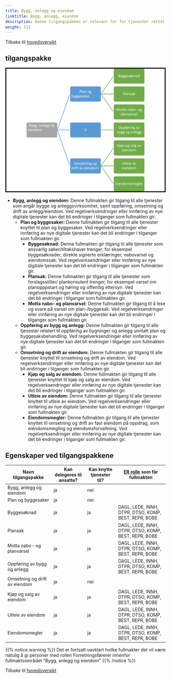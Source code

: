 ```yaml
---
title: Bygg, anlegg og eiendom
linktitle: Bygg, anlegg, eiendom
description: Denne tilgangspakken er relevant for for tjenester rettet mot virksomheter med aktivitet innen bygg, anlegg og eiendom
weight: 113
---
```

Tilbake til [hovedoversikt](http://docs.altinn.studio/authorization/what-do-you-get/accessgroups/type-accessgroups/versjon-2/#oversikt-over-tilgangspakker)


## tilgangspakke 
![Bygg, anlegg og eiendom](bae.jpg "Bygg, anlegg og eiendom")
- **Bygg, anlegg og eiendom:** Denne fullmakten gir tilgang til alle tjenester som angår bygge og anleggsvirksomhet, samt oppføring, omsetning og drift av anlegg/eiendom. Ved regelverksendringer eller innføring av nye digitale tjenester kan det bli endringer i tilganger som fullmakten gir.
	- **Plan og byggesaker:** Denne fullmakten gir tilgang til alle tjenester knyttet til plan og byggesaker. Ved regelverksendringer eller innføring av nye digitale tjenester kan det bli endringer i tilganger som fullmakten gir.
		- **Byggesøknad:** Denne fullmakten gir tilgang til alle tjenester som ansvarlig søker/tiltakshaver trenger, for eksempel byggesøknader, direkte signerte erklæringer, nabovarsel og eiendomssak. Ved regelverksendringer eller innføring av nye digitale tjenester kan det bli endringer i tilganger som fullmakten gir.
		- **Plansak:** Denne fullmakten gir tilgang til alle tjenester som forslagsstiller/ plankonsulent trenger, for eksempel varsel om planopppstart og høring og offentlig ettersyn. Ved regelverksendringer eller innføring av nye digitale tjenester kan det bli endringer i tilganger som fullmakten gir.
		- **Motta nabo- og planvarsel:** Denne fullmakten gir tilgang til å lese og svare på varsel om plan-/byggesak. Ved regelverksendringer eller innføring av nye digitale tjenester kan det bli endringer i tilganger som fullmakten gir.
	- **Oppføring av bygg og anlegg:** Denne fullmakten gir tilgang til alle tjenester relatert til oppføring av bygninger og anlegg unntatt plan og byggesaksbehandling. Ved regelverksendringer eller innføring av nye digitale tjenester kan det bli endringer i tilganger som fullmakten gir.
	- **Omsetning og drift av eiendom:** Denne fullmakten gir tilgang til alle tjenester knyttet til omsetning og drift av eiendom. Ved regelverksendringer eller innføring av nye digitale tjenester kan det bli endringer i tilganger som fullmakten gir.
		- **Kjøp og salg av eiendom:** Denne fullmakten gir tilgang til alle tjenester knyttet til kjøp og salg av eiendom. Ved regelverksendringer eller innføring av nye digitale tjenester kan det bli endringer i tilganger som fullmakten gir.
		- **Utleie av eiendom:** Denne fullmakten gir tilgang til alle tjenester knyttet til utleie av eiendom. Ved regelverksendringer eller innføring av nye digitale tjenester kan det bli endringer i tilganger som fullmakten gir.
		- **Eiendomsmegler:** Denne fullmakten gir tilgang til alle tjenester knyttet til omsetning og drift av fast eiendom på oppdrag, som eiendomsmegling og eiendomsforvaltning. Ved regelverksendringer eller innføring av nye digitale tjenester kan det bli endringer i tilganger som fullmakten gir.


## Egenskaper ved tilgangspakkene
|Navn tilgangspakke|Kan delegeres til ansatte?|Kan knytte tjenester til?|[ER rolle](/authorization/what-do-you-get/accessgroups/register_er/#rolletyper-fra-enhetsregisteret) som får fullmakten|
|---|---|---|---|
|Bygg, anlegg og eiendom| ja|nei||
|Plan og byggesaker|ja|nei||
|Byggesøknad|ja|ja|DAGL, LEDE, INNH, DTPR, DTSO, KOMP, BEST, REPR, BOBE|
|Plansak|ja|ja|DAGL, LEDE, INNH, DTPR, DTSO, KOMP, BEST, REPR, BOBE|
|Motta nabo- og planvarsel|ja|ja|DAGL, LEDE, INNH, DTPR, DTSO, KOMP, BEST, REPR, BOBE|
|Oppføring av bygg og anlegg|ja|ja|DAGL, LEDE, INNH, DTPR, DTSO, KOMP, BEST, REPR, BOBE|
|Omsetning og drift av eiendom|ja|nei||
|Kjøp og salg av eiendom|ja|ja|DAGL, LEDE, INNH, DTPR, DTSO, KOMP, BEST, REPR, BOBE|
|Utleie av eiendom|ja|ja|DAGL, LEDE, INNH, DTPR, DTSO, KOMP, BEST, REPR, BOBE|
|Eiendomsmegler|ja|ja|DAGL, LEDE, INNH, DTPR, DTSO, KOMP, BEST, REPR, BOBE|

{{% notice warning %}} Det er fortsatt uavklart hvilke fullmakter det vil være natulig å gi personer med rollen Forretningsførerer innenfor fullmaktsområdet "Bygg, anlegg og eiendom" {{% /notice %}}

Tilbake til [hovedoversikt](http://docs.altinn.studio/authorization/what-do-you-get/accessgroups/type-accessgroups/versjon-2/#oversikt-over-tilgangspakker)
